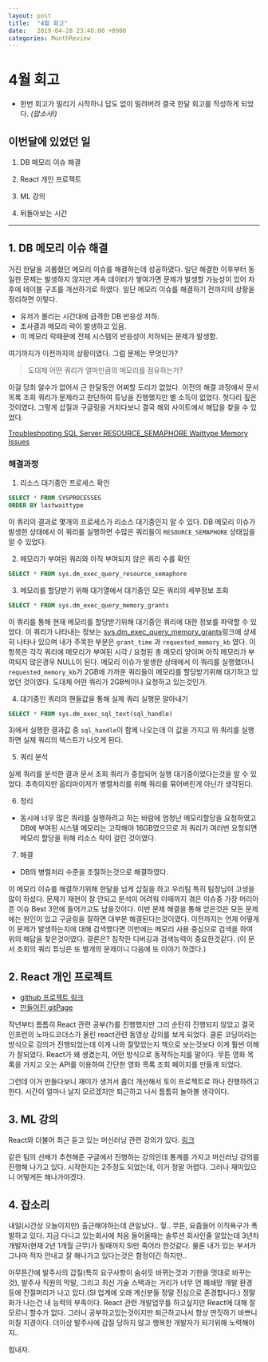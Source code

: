 ```yaml
---
layout: post
title:  "4월 회고"
date:   2019-04-28 23:46:00 +0900
categories: MonthReview
---
```



# 4월 회고
- 한번 회고가 밀리기 시작하니 답도 없이 밀려버려 결국 한달 회고를 작성하게 되었다. *(맙소사!)*



## 이번달에 있었던 일

1. DB 메모리 이슈 해결

2. React 개인 프로젝트

3. ML 강의

4. 뒤돌아보는 시간



---

## 1. DB 메모리 이슈 해결

거진 한달을 괴롭혔던 메모리 이슈를 해결하는데 성공하였다. 일단 해결한 이후부터 동일한 문제는 발생하지 않지만 계속 데이터가 쌓여가면 문제가 발생할 가능성이 있어 차후에 테이블 구조를 개선하기로 하였다. 일단 메모리 이슈를 해결하기 전까지의 상황을 정리하면 이렇다.

- 유저가 몰리는 시간대에 급격한 DB 반응성 저하.
- 조사결과 메모리 락이 발생하고 있음.
- 이 메모리 락때문에 전체 시스템의 반응성이 저하되는 문제가 발생함.

여기까지가 이전까지의 상황이였다. 그럼 문제는 무엇인가?

> 도대체 어떤 쿼리가 얼마만큼의 메모리를 점유하는가?

이걸 당최 알수가 없어서 근 한달동안 어찌할 도리가 없었다. 이전의 해결 과정에서 문서 목록 조회 쿼리가 문제라고 판단하여 튜닝을 진행했지만 별 소득이 없었다. 헛다리 짚은것이였다. 그렇게 삽질과 구글링을 거치다보니 결국 해외 사이트에서 해답을 찾을 수 있었다.

[Troubleshooting SQL Server RESOURCE_SEMAPHORE Waittype Memory Issues](https://www.mssqltips.com/sqlservertip/2827/troubleshooting-sql-server-resourcesemaphore-waittype-memory-issues/)


### 해결과정

1) 리소스 대기중인 프로세스 확인

```sql
SELECT * FROM SYSPROCESSES
ORDER BY lastwaittype
```

이 쿼리의 결과로 몇개의 프로세스가 리소스 대기중인지 알 수 있다. DB 메모리 이슈가 발생한 상태에서 이 쿼리를 실행하면 수많은 쿼리들이 `RESOURCE_SEMAPHORE` 상태임을 알 수 있었다.


2) 메모리가 부여된 쿼리와 아직 부여되지 않은 쿼리 수를 확인

```sql
SELECT * FROM sys.dm_exec_query_resource_semaphore
```

3) 메모리를 할당받기 위해 대기열에서 대기중인 모든 쿼리의 세부정보 조회

```sql
SELECT * FROM sys.dm_exec_query_memory_grants
```
이 쿼리를 통해 현재 메모리를 할당받기위해 대기중인 쿼리에 대한 정보를 파악할 수 있었다. 이 쿼리가 나타내는 정보는 [sys.dm_exec_query_memory_grants](https://docs.microsoft.com/ko-kr/sql/relational-databases/system-dynamic-management-views/sys-dm-exec-query-memory-grants-transact-sql?view=sql-server-2017)링크에 상세히 나타나 있으며 내가 주목한 부분은 `grant_time` 과 `requested_memory_kb` 였다. 이 항목은 각각 쿼리에 메모리가 부여된 시각 / 요청된 총 메모리 양이며 아직 메모리가 부여되지 않은경우 NULL이 된다. 메모리 이슈가 발생한 상태에서 이 쿼리를 실행했더니 `requested_memory_kb`가 2GB에 가까운 쿼리들이 메모리를 할당받기위해 대기하고 있었던 것이였다. 도대체 어떤 쿼리가 2GB씩이나 요청하고 있는것인가.

4) 대기중인 쿼리의 핸들값을 통해 실제 쿼리 실행문 알아내기


```sql
SELECT * FROM sys.dm_exec_sql_text(sql_handle)
```

3)에서 실행한 결과값 중 `sql_handle`이 함께 나오는데 이 값을 가지고 위 쿼리를 실행하면 실제 쿼리의 텍스트가 나오게 된다. 


5) 쿼리 분석

실제 쿼리를 분석한 결과 문서 조회 쿼리가 중첩되어 실행 대기중이었다는것을 알 수 있었다. 추측이지만 옵티마이저가 병렬처리를 위해 쿼리를 묶어버린게 아닌가 생각된다. 


6) 정리

- 동시에 너무 많은 쿼리를 실행하려고 하는 바람에 엄청난 메모리할당을 요청하였고 DB에 부여된 시스템 메모리는 고작해야 16GB였으므로 저 쿼리가 여러번 요청되면 메모리 할당을 위해 리소스 락이 걸린 것이였다.

7) 해결

- DB의 병렬처리 수준을 조절하는것으로 해결하였다.


이 메모리 이슈를 해결하기위해 한달을 넘게 삽질을 하고 우리팀 특히 팀장님이 고생을 많이 하셨다. 문제가 재현이 잘 안되고 분석이 어려워 이때까지 겪은 이슈중 가장 머리아픈 이슈 Best 3안에 들어가고도 남을것이다. 이번 문제 해결을 통해 얻은것은 모든 문제에는 원인이 있고 구글링을 잘하면 대부분 해결된다는것이였다. 이전까지는 언제 어떻게 이 문제가 발생하는지에 대해 검색했다면 이번에는 메모리 사용 중심으로 검색을 하여 위의 해답을 찾은것이였다. 결론은? 침착한 디버깅과 검색능력이 중요한것같다. (이 문서 조회의 쿼리 튜닝은 또 별개의 문제이니 다음에 또 이야기 하겠다.)

## 2. React 개인 프로젝트

- [github 프로젝트 링크](https://github.com/momoci99/movie_app)
- [만들어진 gitPage](https://momoci99.github.io/movie_app/)

작년부터 틈틈히 React 관련 공부(?)를 진행했지만 그리 순탄히 진행되지 않았고 결국 인프런의 노마드코더스가 올린 react관련 동영상 강의를 보게 되었다. 클론 코딩이라는 방식으로 강의가 진행되었는데 이게 나와 잘맞았는지 책으로 보는것보다 이게 훨씬 이해가 잘되었다. React가 왜 생겼는지, 어떤 방식으로 동작하는지를 말이다. 무튼 영화 목록을 가지고 오는 API를 이용하여 간단한 영화 목록 조회 페이지를 만들게 되었다.

그런데 이거 만들다보니 재미가 생겨서 좀더 개선해서 토이 프로젝트로 하나 진행하려고 한다. 시간이 얼마나 날지 모르겠지만 퇴근하고 나서 틈틈히 놀아볼 생각이다.




## 3. ML 강의

React와 더불어 최근 듣고 있는 머신러닝 관련 강의가 있다. [링크](https://developers.google.com/machine-learning/crash-course/ml-intro?hl=ko)

같은 팀의 선배가 추천해준 구글에서 진행하는 강의인데 통계를 가지고 머신러닝 강의를 진행해 나가고 있다. 시작한지는 2주정도 되었는데, 이거 정말 어렵다. 그러나 재미있으니 어떻게든 해나가야겠다.


## 4. 잡소리

내일(시간상 오늘이지만) 출근해야하는데 큰일났다.. 헣.. 무튼, 요즘들어 이직욕구가 폭발하고 있다. 지금 다니고 있는회사에 처음 들어올때는 솔루션 회사인줄 알았는데 3년차 개발자(현재 2년 1개월 근무)가 될때까지 SI만 죽어라 한것같다. 물론 내가 있는 부서가 그나마 적자 안내고 잘 해나가고 있다는것은 함정이긴 하지만.. 

아무튼간에 발주사의 갑질(특히 요구사항이 숨쉬듯 바뀌는것과 기한을 멋대로 바꾸는것), 발주사 직원의 막말, 그리고 최신 기술 스택과는 거리가 너무 먼 폐쇄망 개발 환경 등에 진절머리가 나고 있다.(SI 업계에 오래 계신분들 정말 진심으로 존경합니다.) 정말 화가 나는건 내 능력의 부족이다. React 관련 개발업무를 하고싶지만 React에 대해 잘 모르니 할수가 없다. 그러니 공부하고있는것이지만 퇴근하고나서 항상 딴짓하기 바쁘니 미칠 지경이다. 더이상 발주사에 갑질 당하지 않고 행복한 개발자가 되기위해 노력해야지..

힘내자.